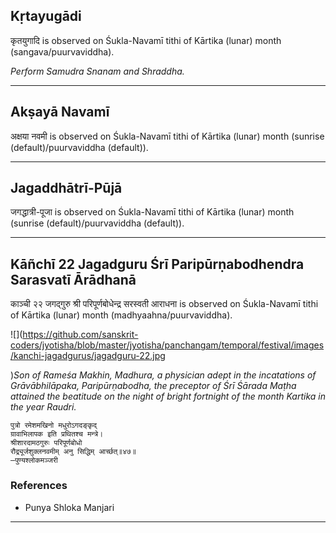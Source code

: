## Kṛtayugādi
कृतयुगादि is observed on Śukla-Navamī tithi of Kārtika (lunar) month (sangava/puurvaviddha).

_Perform Samudra Snanam and Shraddha._

---
## Akṣayā Navamī
अक्षया नवमी is observed on Śukla-Navamī tithi of Kārtika (lunar) month (sunrise (default)/puurvaviddha (default)).



---
## Jagaddhātrī-Pūjā
जगद्धात्री-पूजा is observed on Śukla-Navamī tithi of Kārtika (lunar) month (sunrise (default)/puurvaviddha (default)).



---
## Kāñchī 22 Jagadguru Śrī Paripūrṇabodhendra Sarasvatī Ārādhanā
काञ्ची २२ जगद्गुरु श्री परिपूर्णबोधेन्द्र सरस्वती आराधना is observed on Śukla-Navamī tithi of Kārtika (lunar) month (madhyaahna/puurvaviddha).

![](https://github.com/sanskrit-coders/jyotisha/blob/master/jyotisha/panchangam/temporal/festival/images/kanchi-jagadgurus/jagadguru-22.jpg

)_Son of Rameśa Makhin, Madhura, a physician adept in the incatations of Grāvābhilāpaka, Paripūrṇabodha, the preceptor of Śrī Śārada Maṭha attained the beatitude on the night of bright fortnight of the month Kartika in the year Raudri._

```
पुत्रो रमेशमखिनो मधुरोऽगदङ्कृद्
ग्रावाभिलापक इति प्रथितश्च मन्त्रे।
श्रीशारदामठगुरुः परिपूर्णबोधो
रौद्र्यूर्जशुक्लनवमीम् अनु सिद्धिम् आर्च्छत्॥४७॥
—पुण्यश्लोकमञ्जरी
```
### References
* Punya Shloka Manjari


---
